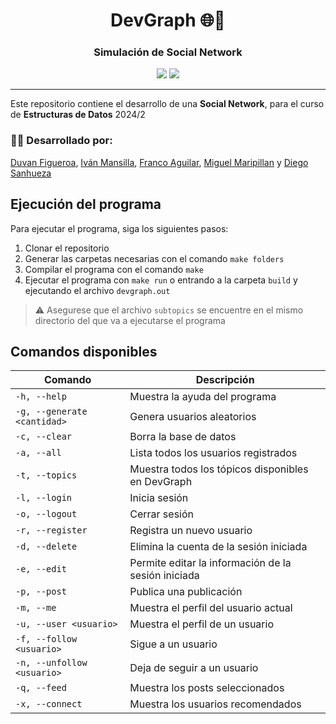 <h1 align="center">DevGraph 🌐💬</h1>
<h3 align="center">Simulación de Social Network</h3>

<p align="center">
  <img src="https://img.shields.io/badge/C-00599C?logo=c&logoColor=white">
  <img src="https://img.shields.io/badge/version-1.0-blue?label=version
  ">
</p>

***

Este repositorio contiene el desarrollo de una **Social Network**, para el curso de **Estructuras de Datos** 2024/2



### 👨‍💻 Desarrollado por:
[Duvan Figueroa](https://github.com/HisokaMorow1), [Iván Mansilla](https://github.com/ivnmansi), [Franco Aguilar](https://github.com/faguilardc), [Miguel Maripillan](https://github.com/mihel1) y [Diego Sanhueza](https://github.com/Diego0119)

## Ejecución del programa
Para ejecutar el programa, siga los siguientes pasos:
1. Clonar el repositorio
2. Generar las carpetas necesarias con el comando `make folders`
3. Compilar el programa con el comando `make`
4. Ejecutar el programa con `make run` o entrando a la carpeta `build` y ejecutando el archivo `devgraph.out`
> ⚠️ Asegurese que el archivo `subtopics` se encuentre en el mismo directorio del que va a ejecutarse el programa

## Comandos disponibles
| Comando | Descripción |
| --- | --- |
| `-h, --help` | Muestra la ayuda del programa |
| `-g, --generate <cantidad>` | Genera usuarios aleatorios |
| `-c, --clear` | Borra la base de datos |
| `-a, --all` | Lista todos los usuarios registrados |
| `-t, --topics` | Muestra todos los tópicos disponibles en DevGraph |
| `-l, --login` | Inicia sesión |
| `-o, --logout` | Cerrar sesión |
| `-r, --register` | Registra un nuevo usuario |
| `-d, --delete` | Elimina la cuenta de la sesión iniciada |
| `-e, --edit` | Permite editar la información de la sesión iniciada |
| `-p, --post` | Publica una publicación |
| `-m, --me` | Muestra el perfil del usuario actual |
| `-u, --user <usuario>` | Muestra el perfil de un usuario |
| `-f, --follow <usuario>` | Sigue a un usuario |
| `-n, --unfollow <usuario>` | Deja de seguir a un usuario |
| `-q, --feed` | Muestra los posts seleccionados |
| `-x, --connect` | Muestra los usuarios recomendados |


